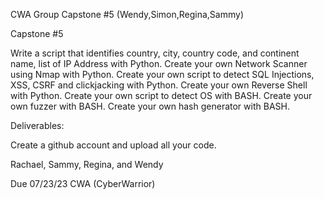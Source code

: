 CWA Group Capstone #5 (Wendy,Simon,Regina,Sammy)

Capstone #5

Write a script that identifies country, city, country code, and continent name, list of IP Address with Python.
Create your own Network Scanner using Nmap with Python.
Create your own script to detect SQL Injections, XSS, CSRF and clickjacking with Python.
Create your own Reverse Shell with Python.
Create your own script to detect OS with BASH.
Create your own fuzzer with BASH.
Create your own hash generator with BASH. 

Deliverables:

Create a github account and upload all your code.


Rachael, Sammy, Regina, and Wendy

Due 07/23/23
CWA (CyberWarrior)

